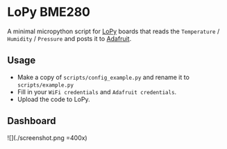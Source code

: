# LoPy BME280

A minimal micropython script for [LoPy](https://pycom.io) boards that reads the `Temperature` / `Humidity` / `Pressure` and posts it to [Adafruit](http://io.adafruit.com).

## Usage

- Make a copy of `scripts/config_example.py` and rename it to `scripts/example.py`
- Fill in your `WiFi credentials` and `Adafruit credentials`.
- Upload the code to LoPy.

## Dashboard

![](./screenshot.png =400x)